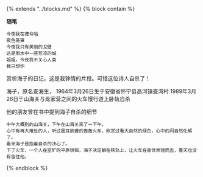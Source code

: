 {% extends "../blocks.md" %} {% block contain %}


**随笔**

```
今夜我在德令哈
夜色笼罩
今夜我只有美丽的戈壁 
这是雨水中一座荒凉的城
姐姐，今夜我不关心人类
我只想你
```

赏析海子的日记，这是我钟情的片段。可惜这位诗人自杀了！

海子，原名查海生，
1964年3月26日生于安徽省怀宁县高河镇查湾村
1989年3月26日于山海关与龙家营之间的火车慢行道上卧轨自杀

他的朋友曾在书中提到海子自杀的细节

```
中午大概到的山海关，下午在山海关呆了一下午。
心中有再大难处的人，听过震耳欲聋的轰轰火车，欣赏过看大自然的绿色，心中的闷自然化解了。
看来海子是抱着自杀的决心了。
下了火车，一个人在空旷的平原徘徊，海子决定躺在铁轨上，让火车在身体奔驰而去，春天也没有留住他。
```






{% endblock %}